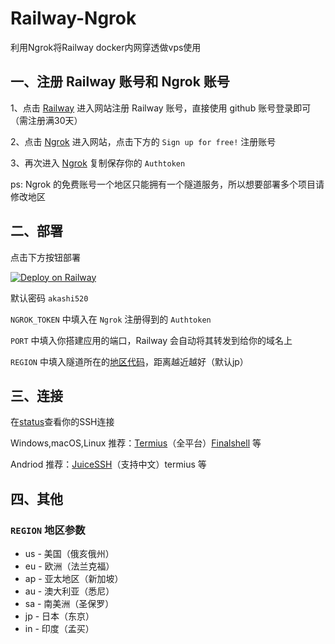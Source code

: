 # Railway-Ngrok

利用Ngrok将Railway docker内网穿透做vps使用

## 一、注册 Railway 账号和 Ngrok 账号

1、点击 [Railway](https://railway.app/login?referralCode=JkdRr5) 进入网站注册 Railway 账号，直接使用  github 账号登录即可（需注册满30天）

2、点击 [Ngrok](https://dashboard.ngrok.com/auth) 进入网站，点击下方的 `Sign up for free!` 注册账号

3、再次进入 [Ngrok](https://dashboard.ngrok.com/auth) 复制保存你的 `Authtoken`

ps: Ngrok 的免费账号一个地区只能拥有一个隧道服务，所以想要部署多个项目请修改地区

## 二、部署

点击下方按钮部署

[![Deploy on Railway](https://railway.app/button.svg)](https://railway.app/new/template?template=https://github.com/buwang-w/Ngrok-railway&envs=NGROK_TOKEN,PORT,REGION&NGROK_TOKENDesc=在Ngrok注册得到的Authtoken&PORTDesc=你需要开放的端口，默认80&PORTDefault=80&REGIONDesc=Ngrok的地区，默认jp，可选us/eu/ap/au/sa/jp/in&REGIONDefault=jp&referralCode=JkdRr5)

默认密码 `akashi520`

`NGROK_TOKEN` 中填入在 `Ngrok` 注册得到的 `Authtoken`

`PORT` 中填入你搭建应用的端口，Railway 会自动将其转发到给你的域名上

`REGION` 中填入隧道所在的[地区代码](https://github.com/buwang-w/Railway-Ngrok/blob/master/README.md#region-地区参数)，距离越近越好（默认jp）

## 三、连接

在[status](https://dashboard.ngrok.com/endpoints/status)查看你的SSH连接 

Windows,macOS,Linux 推荐：[Termius](https://www.termius.com/download)（全平台）[Finalshell](http://www.hostbuf.com/t/988.html) 等

Andriod 推荐：[JuiceSSH](https://play.google.com/store/apps/details?id=com.sonelli.juicessh)（支持中文）termius 等

## 四、其他

### `REGION` 地区参数

- us - 美国（俄亥俄州）
- eu - 欧洲（法兰克福）
- ap - 亚太地区（新加坡）
- au - 澳大利亚（悉尼）
- sa - 南美洲（圣保罗）
- jp - 日本（东京）
- in - 印度（孟买）

